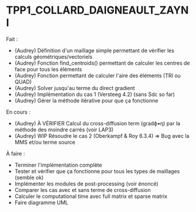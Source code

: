 # TPP1_COLLARD_DAIGNEAULT_ZAYNI


Fait : 
 - (Audrey) Définition d'un maillage simple permettant de vérifier les calculs géométriques/vectoriels
 - (Audrey) Fonction find_centroids() permettant de calculer les centres de face pour tous les éléments
 - (Audrey) Fonction permettant de calculer l'aire des éléments (TRI ou QUAD)
 - (Audrey) Solver jusqu'au terme du direct gradient
 - (Audrey) Implémentation du cas 1  (Versteeg 4.2) (sans Sdc so far)
 - (Audrey) Gérer la méthode itérative pour que ça fonctionne

En cours :
- (Audrey) À VÉRIFIER Calcul du cross-diffusion term (gradϕ•η) par la méthode des moindre carrés (voir LAP3)
- (Audrey) WIP Résoudre le cas 2 (Oberkampf & Roy 6.3.4) => Bug avec la MMS et/ou terme source

À faire : 
 - Terminer l'implémentation complète
 - Tester et vérifier que ça fonctionne pour tous les types de maillages (semble ok)
 - Implémenter les modules de post-processing (voir énoncé)
 - Comparer les cas avec et sans terme de cross-diffusion
 - Calculer le computational time avec full matrix et sparse matrix
 - Faire diagramme UML